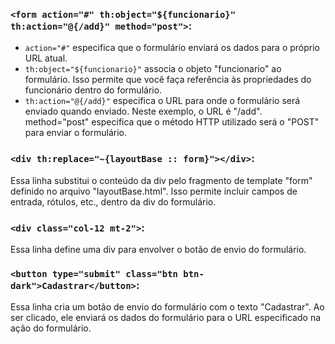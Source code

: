 ### `<form action="#" th:object="${funcionario}" th:action="@{/add}" method="post">`:

- `action="#"` especifica que o formulário enviará os dados para o próprio URL atual.
- `th:object="${funcionario}"` associa o objeto "funcionario" ao formulário. Isso permite que você faça referência às propriedades do funcionário dentro do formulário.
- `th:action="@{/add}"` especifica o URL para onde o formulário será enviado quando enviado. Neste exemplo, o URL é "/add".
method="post" especifica que o método HTTP utilizado será o "POST" para enviar o formulário.

### `<div th:replace="~{layoutBase :: form}"></div>`:

Essa linha substitui o conteúdo da div pelo fragmento de template "form" definido no arquivo "layoutBase.html". Isso permite incluir campos de entrada, rótulos, etc., dentro da div do formulário.

### `<div class="col-12 mt-2">`:

Essa linha define uma div para envolver o botão de envio do formulário.

### `<button type="submit" class="btn btn-dark">Cadastrar</button>`:

Essa linha cria um botão de envio do formulário com o texto "Cadastrar". Ao ser clicado, ele enviará os dados do formulário para o URL especificado na ação do formulário.